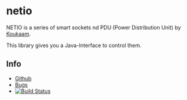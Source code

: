 netio
=====

NETIO is a series of smart sockets nd PDU (Power Distribution Unit) by
[Koukaam](http://www.koukaam.se/kkm/index.php).

This library gives you a Java-Interface to control them.

Info
----

 - [Github](https://github.com/rynr/netio)
 - [Bugs](https://github.com/rynr/netio/issues)
 - [![Build Status](https://travis-ci.org/rynr/netio.svg?branch=master)](https://travis-ci.org/rynr/netio)

